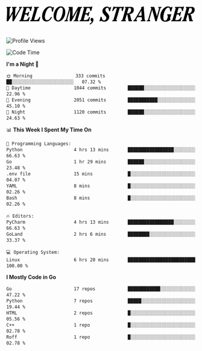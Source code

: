 <div>
  <picture>
    <source media="(prefers-color-scheme: dark)" srcset="./headers/welcome_white.png">
    <img alt="WELCOME, STRANGER" src="./headers/welcome.png" width="500">
  </picture>
</div>

<br>

![Profile Views](https://komarev.com/ghpvc/?username=darleet&color=blue)

<!--START_SECTION:waka-->
![Code Time](http://img.shields.io/badge/Code%20Time-843%20hrs%2044%20mins-blue)

**I'm a Night 🦉** 

```text
🌞 Morning                333 commits         ██░░░░░░░░░░░░░░░░░░░░░░░   07.32 % 
🌆 Daytime                1044 commits        ██████░░░░░░░░░░░░░░░░░░░   22.96 % 
🌃 Evening                2051 commits        ███████████░░░░░░░░░░░░░░   45.10 % 
🌙 Night                  1120 commits        ██████░░░░░░░░░░░░░░░░░░░   24.63 % 
```


📊 **This Week I Spent My Time On** 

```text
💬 Programming Languages: 
Python                   4 hrs 13 mins       █████████████████░░░░░░░░   66.63 % 
Go                       1 hr 29 mins        ██████░░░░░░░░░░░░░░░░░░░   23.48 % 
.env file                15 mins             █░░░░░░░░░░░░░░░░░░░░░░░░   04.07 % 
YAML                     8 mins              █░░░░░░░░░░░░░░░░░░░░░░░░   02.26 % 
Bash                     8 mins              █░░░░░░░░░░░░░░░░░░░░░░░░   02.26 % 

🔥 Editors: 
PyCharm                  4 hrs 13 mins       █████████████████░░░░░░░░   66.63 % 
GoLand                   2 hrs 6 mins        ████████░░░░░░░░░░░░░░░░░   33.37 % 

💻 Operating System: 
Linux                    6 hrs 20 mins       █████████████████████████   100.00 % 
```

**I Mostly Code in Go** 

```text
Go                       17 repos            ████████████░░░░░░░░░░░░░   47.22 % 
Python                   7 repos             █████░░░░░░░░░░░░░░░░░░░░   19.44 % 
HTML                     2 repos             █░░░░░░░░░░░░░░░░░░░░░░░░   05.56 % 
C++                      1 repo              █░░░░░░░░░░░░░░░░░░░░░░░░   02.78 % 
Roff                     1 repo              █░░░░░░░░░░░░░░░░░░░░░░░░   02.78 % 
```




<!--END_SECTION:waka-->
